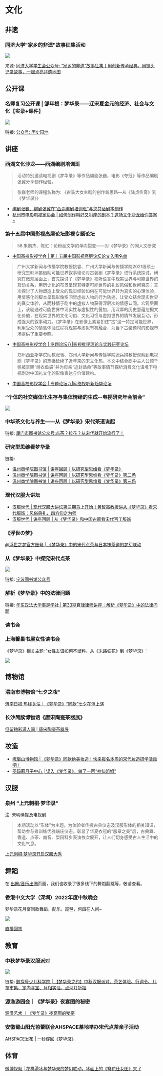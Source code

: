 # 文化



## 非遗


### 同济大学"家乡的非遗"故事征集活动

![](/image/xianxi/feiyi.jpg)

来源: [同济大学学生会公众号: “家乡的非遗”故事征集丨用创新传承经典，用镜头记录故事，一起点亮非遗地图 ](https://mp.weixin.qq.com/s/t3EE7G9T6NxsGqzs2p_s1A)








## 公开课


### 名师复习公开课 | 邹年根：梦华录——辽宋夏金元的经济、社会与文化【实录+课件】

![](/image/xianxi/tech-1.png)


链接: [公众号: 历史园地](https://mp.weixin.qq.com/s/02L5ZJ0PAm1fCv5ONFIzXA)



## 讲座

### 西湖文化沙龙——西湖编剧培训班

> 活动特别邀请电视剧《梦华录》等作品编剧张巍，电影《夺冠》等作品编剧张冀分享创作经验。

> 张巍老师的课程名称为: 《古装大女主剧的创作新思路—从《陆贞传奇》到《梦华录》》

* [编剧张巍、编剧张冀在“西湖编剧培训班”与您共话剧本创作](https://mp.weixin.qq.com/s/QvdRiLRrTy04I_kH0Ogo8Q)
* [杭州市电影电视家协会 | 如何创作叫好又叫座的剧本？这场文化沙龙给你答案~](https://mp.weixin.qq.com/s/T5RGfUNm2ZflEhcKcKG61w)



### 第十五届中国影视高层论坛影视专题论坛

> 58.朱鹏杰、陈虹：论粉丝文学的单向裂变——对《梦华录》的同人文研究
* [中国高校影视学会 | 第十五届中国影视高层论坛论文入围名单](https://mp.weixin.qq.com/s/xDYL6t4UgIKv6qcSijb7Xg)

> 广州大学新闻与传播学院教授姚睿、广州大学新闻与传播学院2021级硕士研究生韩沐笛借助可能世界叙事理论对古装剧《梦华录》进行系统探讨。研究在微观层面上，首先探讨了《梦华录》视听语言中现实世界与可能世界的互动关系，用历史化的布景呈现其特定可能世界的礼仪风俗和世间百态；其次探讨了人物塑造上受众的现实经验如何在可能世界转为真实的心理体验，用情感化的脚本呈现影像空间里虚拟人物的行为轨迹，让受众结合现实世界的真实体验，从而移情于剧中的虚拟人物获得深层次的情感认同。宏观层面上，该剧通过可能世界中现实性与虚拟性的叠加，用深厚的历史意蕴挖掘文化价值，在现实世界的文化习俗、文化习惯与虚拟世界的情节发展互动，形成强大的叙事动力。《梦华录》在影像上紧紧扣住“古”这一特定可能世界，利用受众的情感体验过程将现实与虚拟有机融合，为当下古装题材的影视市场提供了重要参照。
* [中国高校影视学会 | 专题论坛八|影视批评理论与实践研究论坛](https://mp.weixin.qq.com/s/myfkvpCxRTbqcxkxBwb32g)

> 郑州西亚斯学院助教张驰、郑州大学新闻与传播学院张兵娟教授观察到电视剧《梦华录》的热播延续了近年来的宋文化热。本文中结合剧中主人公顾千帆被赏赐“绯衣鱼袋”并为母亲“追封诰命”等故事情节探析消费文化语境下电视剧对中国礼文化的影像表达与价值建构。
* [中国高校影视学会 | 专题论坛九|网络视听新趋势论坛](https://mp.weixin.qq.com/s/wFBcOH8Aoh3iBR06gz0yDw)


### “个体的社交媒体化生存与集体情绪的生成--电视研究年会前会”

![](/image/xianxi/talk-1.png)


### 中华茶文化与养生——从《梦华录》宋代茶道说起

链接: [厦门市图书馆公众号:点茶？拉花？从宋代就开始流行了！](https://mp.weixin.qq.com/s/EM1YJLpTq_gO1LWogiTlaw)

### 研究型思维看梦华录

链接: 

* [温州商学院图书馆 | 讲座回顾｜以研究型思维看《梦华录》](https://mp.weixin.qq.com/s/oavGCvzmfEQik4qkoOVt3w)
* [温州商学院图书馆 | 讲座回顾｜以研究型思维看《梦华录》第二场](https://mp.weixin.qq.com/s/Di54aaiINiublYXDboYiEA)
* [温州商学院图书馆 | 讲座回顾｜以研究型思维看《梦华录》第三场](https://mp.weixin.qq.com/s/g7ntBPzPpkYpKQ48-N28CQ)


### 现代汉服大讲坛 

* [汉服世代 | 现代汉服大讲坛第三期马上开始丨黄智高教授讲从《梦华录》看宋代服饰：风俗典礼，四方仰之为师](https://mp.weixin.qq.com/s/KBJaOD9l6oewdE_73kLTPQ)
* [汉服世代 | 讲座回顾 | 从《梦华录》和中国古画看宋代百工服饰](https://mp.weixin.qq.com/s?__biz=MzIxMTY5ODMzMw==&mid=2247519264&idx=1&sn=64a2a5470fea82a1e24bd4896875076c&chksm=97539bd2a02412c4c2d08812ef02439d8ce9308d1c88c0ccf0e02bcd5552a0e4664ae9b8a3a5&cur_album_id=2442988780870500358&scene=189#wechat_redirect)


### 《浮世の梦》

[@浮世之梦官方账号 | 《梦华录》中的宋代点茶与日本抹茶道的梦幻联动](https://weibo.com/7716207243/LDhfqbtf4)

### 从《梦华录》中探究宋代点茶

![](/image/xianxi/talk-2.jpg)


链接: [宁波图书馆公众号](https://mp.weixin.qq.com/s/xisqBfklp1VhkjvzseZurA)


### 解析《梦华录》中的法律问题

链接: [华东政法大学事是学社 | 第33期百律律师讲座｜解析《梦华录》中的法律问题](https://mp.weixin.qq.com/s/qfp7BGqutTQyLdQtt-Lqzg)


### 读书会

### 上海馨巢书屋女性读书会

《梦华录》相关主题: '女性友谊如何不塑料，从《末路狂花》到《梦华录》'

![](/image/xianxi/culture/bookclub.jpg)



## 博物馆


### 渭南市博物馆“七夕之夜”

[渭南日报·热线关注｜《梦华录》“同款”七夕在渭上演](https://mp.weixin.qq.com/s/cVJIZjNpnjpw89BVpu1eQw)

### 长沙简牍博物馆《唐宋陶瓷茶器展》

[但留釉彩满人间 | 唐宋陶瓷茶器展](https://mp.weixin.qq.com/s/5eHnkKyN6PXKbc9SJQ1jFQ)


## 妆造

* [峨眉山博物馆 | 《梦华录》同款绝美妆造！快来报名本周的宋代妆造研学活动吧！](https://mp.weixin.qq.com/s/Ojq1aMNOXz2lp6a5JayHJA)
* [圣玛莉月子中心 | 误入《梦华录》，做了一回“神仙姐姐”](https://mp.weixin.qq.com/s/sv6VTvD5JkY-yrcLaI-ymg)


## 汉服

### 泉州 “上元刺桐·梦华录”

注: 未明确提及电视剧

> 本期活动以“形体”为主题，为体验者传授古典仪态及汉服形体的相关知识，帮助参与者训练优雅端庄仪态。彰显了华夏衣冠的“服章之美”后，古典舞、香道、点茶、南音、梨园科步表演依次展开，让人们切身感受古人生活中的文化气息。

[上元刺桐·梦华录开启汉服大秀](https://www.qzwb.com/gb/content/2023-01/11/content_7179955.htm)


## 舞蹈

在 [出圈/音乐出圈](/discuss/music)页面，我们也收录了很多线下的舞蹈翻跳等，敬请查看。

### 香港中文大学（深圳）2022年度中秋晚会

梦华录花月宴同款舞蹈，配乐，琵琶，何四在人间~

![](/image/xianxi/wanhui-1.jpg)

[直播回放](https://www.bilibili.com/video/BV1bY4y1K7cj/?spm_id_from=333.337.search-card.all.click&vd_source=087d424162639011a33e46dbbd019cfd)


## 教育

### 中秋梦华录汉服派对
![](/image/xianxi/hanfu.gif)

链接: [鲸探号少儿科学院 | 【梦华录之约】中秋汉服派对、茶艺体验、行词令、儿童市集、定向寻宝、月相实验、点河灯祈福](https://mp.weixin.qq.com/s/xuxziJ5Mor4VLN6WTfhwxw)


### 源渔游园会｜《梦华录》夜宴图的秘密

[源渔艺术 ｜《梦华录》夜宴图的秘密](https://mp.weixin.qq.com/s/oZZhQo0KxhMznx1yX8yZCA)

### 安徽蜀山阳光芭蕾联合AHSPACE基地举办宋代点茶亲子活动

[AHSPACE发布 | 一秒穿回《梦华录》](https://mp.weixin.qq.com/s/HuruQMRU-uCXRLODyot9tg)

## 体育

[微博视频 | 花样滑冰与梦华录的梦幻联动，冰面上的《簪花仕女图》来了](https://m.weibo.cn/status/4823839311400322)

